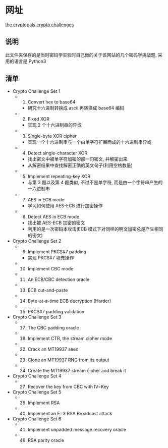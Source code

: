 # 网址
[the cryptopals crypto challenges](https://cryptopals.com/)

## 说明
此文件夹保存的是当时密码学实验时自己做的关于该网站的几个密码学挑战题, 采用的语言是 Python3

## 清单
* Crypto Challenge Set 1
    * 1. Convert hex to base64
        * 研究十六进制转换成 ascii 再转换成 base64 编码
    * 2. Fixed XOR
        * 实现 2 个十六进制串的异或
    * 3. Single-byte XOR cipher
        * 实现一个十六进制串与一个由单字符扩展而成的十六进制串异或
    * 4. Detect single-character XOR
        * 找出密文中被单字符加密的那一句密文, 并解密出来
        * 从解密结果中查找解密正确的英文句子(利用空格数量)
    * 5. Implement repeating-key XOR
        * 与第 3 题以及第 4 题类似, 不过不是单字符, 而是由一个字符串产生的十六进制串
    * 7. AES in ECB mode
        * 学习如何使用 AES-ECB 进行加密操作
    * 8. Detect AES in ECB mode
        * 找出被 AES-ECB 加密的密文
        * 利用的是一次密码本攻击(ECB 模式下对同样的明文加密总是产生相同的密文)
* Crypto Challenge Set 2
    * 9. Implement PKCS#7 padding
        * 实现 PKCS#7 填充操作
    * 10. Implement CBC mode
    * 11. An ECB/CBC detection oracle
    * 13. ECB cut-and-paste
    * 14. Byte-at-a-time ECB decryption (Harder)
    * 15. PKCS#7 padding validation
* Crypto Challenge Set 3
    * 17. The CBC padding oracle
    * 18. Implement CTR, the stream cipher mode
    * 22. Crack an MT19937 seed
    * 23. Clone an MT19937 RNG from its output
    * 24. Create the MT19937 stream cipher and break it
* Crypto Challenge Set 4
    * 27. Recover the key from CBC with IV=Key
* Crypto Challenge Set 5
    * 39. Implement RSA
    * 40. Implement an E=3 RSA Broadcast attack
* Crypto Challenge Set 6
    * 41. Implement unpadded message recovery oracle
    * 46. RSA parity oracle

